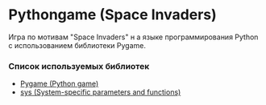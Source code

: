 # Pythongame (Space Invaders) 
Игра по мотивам "Space Invaders" н а языке программирования Python с использованием библиотеки Pygame.

### Список используемых библиотек
* [Pygame (Python game)](https://pypi.org/project/pygame/)
* [sys (System-specific parameters and functions) ](https://docs.python.org/3/library/sys.html)
